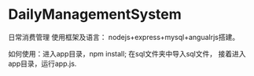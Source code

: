 # DailyManagementSystem
日常消费管理
使用框架及语言：
nodejs+express+mysql+angualrjs搭建。


如何使用：进入app目录，npm install;
在sql文件夹中导入sql文件，
接着进入app目录，运行app.js.
